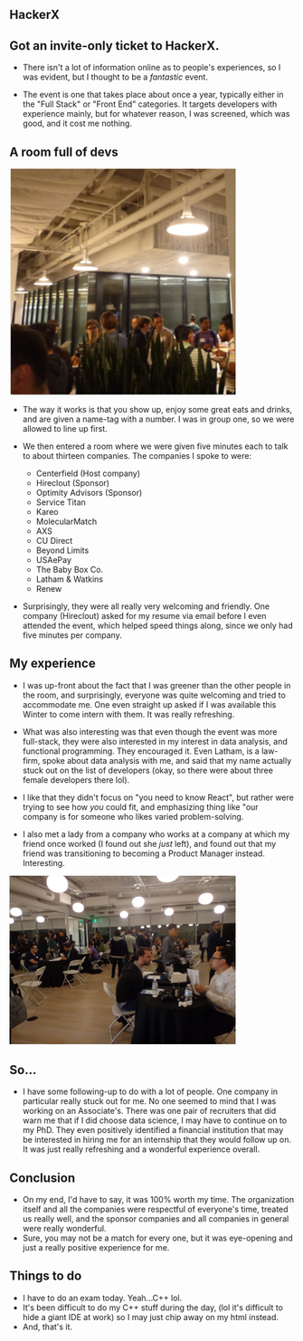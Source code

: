 ## HackerX

## Got an invite-only ticket to HackerX.

- There isn't a lot of information online as to people's experiences,
  so I was evident, but I thought to be a *fantastic* event. 
  
- The event is one that takes place about once a year, typically
  either in the "Full Stack" or "Front End" categories. It 
  targets developers with experience mainly, but for whatever reason,
  I was screened, which was good, and it cost me nothing. 
  
## A room full of devs

<img src="/images/hackerx/hacker_001.png" width="400">
  
- The way it works is that you show up, enjoy some great eats and drinks,
  and are given a name-tag with a number. I was in group one, 
  so we were allowed to line up first.
  
- We then entered a room where we were given five minutes each to talk 
  to about thirteen companies.
  The companies I spoke to were:
  - Centerfield (Host company)
  - Hireclout (Sponsor)
  - Optimity Advisors (Sponsor)
  - Service Titan
  - Kareo
  - MolecularMatch
  - AXS
  - CU Direct
  - Beyond Limits
  - USAePay
  - The Baby Box Co.
  - Latham & Watkins
  - Renew
  
- Surprisingly, they were all really very welcoming and friendly. One company
  (Hireclout) asked for my resume via email before I even attended the event, 
  which helped speed things along, since we only had five minutes per company.

## My experience

- I was up-front about the fact that I was greener than the other people in the room,
  and surprisingly, everyone was quite welcoming and tried to accommodate me. 
  One even straight up asked if I was available this Winter to come intern with them.
  It was really refreshing.
- What was also interesting was that even though the event was more full-stack,
  they were also interested in my interest in data analysis, and functional programming.
  They encouraged it. Even Latham, is a law-firm, spoke about data analysis with me, 
  and said that my name actually stuck out on the list of developers (okay, so there were
  about three female developers there lol).

- I like that they didn't focus on "you need to know React", but rather were trying to see
  how *you* could fit, and emphasizing thing like "our company is for someone who likes
  varied problem-solving.
  
- I also met a lady from a company who works at a company at which my friend once worked 
  (I found out she *just* left), and found out that my friend was transitioning to 
  becoming a Product Manager instead. Interesting. 
  
<img src="/images/hackerx/hacker_002.png" width="400">
  
## So...

- I have some following-up to do with a lot of people. One company in particular really
  stuck out for me. No one seemed to mind that I was working on an Associate's. 
  There was one pair of recruiters that did warn me that if I did choose data science, 
  I may have to continue on to my PhD. They even positively identified a financial 
  institution that may be interested in hiring me for an internship that they would 
  follow up on. It was just really refreshing and a wonderful experience overall.
  
## Conclusion

- On my end, I'd have to say, it was 100% worth my time. The organization itself
  and all the companies were respectful of everyone's time, treated us really well,
  and the sponsor companies and all companies in general were really wonderful.
- Sure, you may not be a match for every one, but it was eye-opening and just a 
  really positive experience for me.
  
## Things to do

- I have to do an exam today. Yeah...C++ lol.
- It's been difficult to do my C++ stuff during the day,
  (lol it's difficult to hide a giant IDE at work)
  so I may just chip away on my html instead.
- And, that's it.

